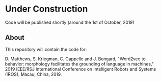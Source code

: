 # Under Construction
Code will be published shortly (around the 1st of October, 2019)

## About
This repository will contain the code for:

D. Matthews, S. Kriegman, C. Cappelle and J. Bongard, "Word2vec to behavior: morphology facilitates the grounding of language in machines," 2019 IEEE/RSJ International Conference on Intelligent Robots and Systems (IROS), Macau, China, 2019.

